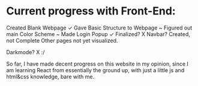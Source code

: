 # Current progress with Front-End:


Created Blank Webpage ✓
Gave Basic Structure to Webpage ~
Figured out main Color Scheme ~
Made Login Popup ✓ Finalized? X
Navbar? Created, not Complete
Other pages not yet visualized.

Darkmode? X :/

So far, I have made decent progress on this website in my opinion, since I am learning React from essentially the ground up, with just a little js and html&css knowledge, bare with me.  
